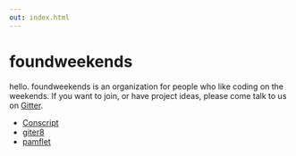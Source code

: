 ```yaml
---
out: index.html
---
```


  [1]: https://gitter.im/foundweekends/foundweekends

foundweekends
=============

hello. foundweekends is an organization for people who like coding on the weekends.
If you want to join, or have project ideas, please come talk to us on [Gitter][1].

- [Conscript](http://www.foundweekends.org/conscript/)
- [giter8](https://github.com/foundweekends/giter8)
- [pamflet](https://github.com/foundweekends/pamflet)

<div style="height: 300px">
<br>
</div>
